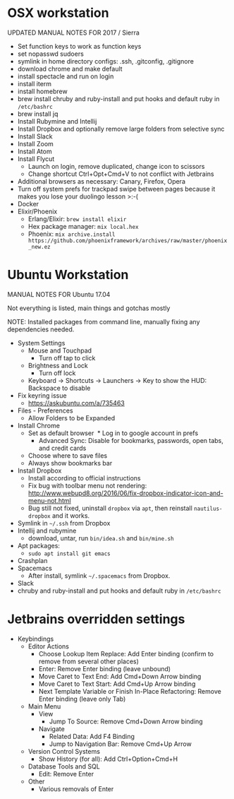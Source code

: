 # OSX workstation

UPDATED MANUAL NOTES FOR 2017 / Sierra

* Set function keys to work as function keys
* set nopasswd sudoers
* symlink in home directory configs: .ssh, .gitconfig, .gitignore
* download chrome and make default
* install spectacle and run on login
* install iterm
* install homebrew
* brew install chruby and ruby-install and put hooks and default ruby in `/etc/bashrc`
* brew install jq
* Install Rubymine and Intellij
* Install Dropbox and optionally remove large folders from selective sync
* Install Slack
* Install Zoom
* Install Atom
* Install Flycut
  * Launch on login, remove duplicated, change icon to scissors
  * Change shortcut Ctrl+Opt+Cmd+V to not conflict with Jetbrains
* Additional browsers as necessary: Canary, Firefox, Opera
* Turn off system prefs for trackpad swipe between pages because it makes you lose your duolingo lesson >:-(
* Docker
* Elixir/Phoenix
  * Erlang/Elixir: `brew install elixir`
  * Hex package manager: `mix local.hex`
  * Phoenix: `mix archive.install https://github.com/phoenixframework/archives/raw/master/phoenix_new.ez`

# Ubuntu Workstation

MANUAL NOTES FOR Ubuntu 17.04

Not everything is listed, main things and gotchas mostly

NOTE: Installed packages from command line, manually fixing any dependencies needed.

* System Settings
  * Mouse and Touchpad
    * Turn off tap to click
  * Brightness and Lock
    * Turn off lock
  * Keyboard -> Shortcuts -> Launchers -> Key to show the HUD: Backspace to disable
* Fix keyring issue
  * https://askubuntu.com/a/735463
* Files - Preferences
  * Allow Folders to be Expanded
* Install Chrome
  * Set as default browser
  * Log in to google account in prefs
    * Advanced Sync: Disable for bookmarks, passwords, open tabs, and credit cards
  * Choose where to save files
  * Always show bookmarks bar
* Install Dropbox
  * Install according to official instructions
  * Fix bug with toolbar menu not rendering: http://www.webupd8.org/2016/06/fix-dropbox-indicator-icon-and-menu-not.html
  * Bug still not fixed, uninstall `dropbox` via `apt`, then reinstall `nautilus-dropbox` and it works.
* Symlink in `~/.ssh` from Dropbox
* Intellij and rubymine
  * download, untar, run `bin/idea.sh` and `bin/mine.sh`
* Apt packages:
  * `sudo apt install git emacs`
* Crashplan
* Spacemacs
  * After install, symlink `~/.spacemacs` from Dropbox.
* Slack
* chruby and ruby-install and put hooks and default ruby in `/etc/bashrc`
  

# Jetbrains overridden settings
* Keybindings
  * Editor Actions
    * Choose Lookup Item Replace: Add Enter binding (confirm to remove from several other places)
    * Enter: Remove Enter binding (leave unbound)
    * Move Caret to Text End: Add Cmd+Down Arrow binding
    * Move Caret to Text Start: Add Cmd+Up Arrow binding
    * Next Template Variable or Finish In-Place Refactoring: Remove Enter binding (leave only Tab)
  * Main Menu
    * View
      * Jump To Source: Remove Cmd+Down Arrow binding
    * Navigate
      * Related Data: Add F4 Binding
      * Jump to Navigation Bar: Remove Cmd+Up Arrow
  * Version Control Systems
    * Show History (for all): Add Ctrl+Option+Cmd+H
  * Database Tools and SQL
    * Edit: Remove Enter
  * Other
    * Various removals of Enter
